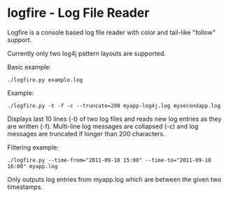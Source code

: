 logfire - Log File Reader
=========================

Logfire is a console based log file reader with color and tail-like "follow" support.

Currently only two log4j pattern layouts are supported.

Basic example:

    ./logfire.py example.log

Example:

    ./logfire.py -t -f -c --truncate=200 myapp-log4j.log mysecondapp.log

Displays last 10 lines (-t) of two log files and reads new log entries as they are written (-f).
Multi-line log messages are collapsed (-c) and log messages are truncated if longer than 200 characters.

Filtering example:

	./logfire.py --time-from="2011-09-18 15:00" --time-to="2011-09-18 16:00" myapp.log

Only outputs log entries from myapp.log which are between the given two timestamps.
